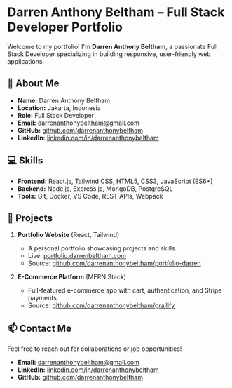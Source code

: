 # Darren Anthony Beltham – Full Stack Developer Portfolio

Welcome to my portfolio! I'm **Darren Anthony Beltham**, a passionate Full Stack Developer specializing in building responsive, user-friendly web applications.

## 🚀 About Me

- **Name:** Darren Anthony Beltham  
- **Location:** Jakarta, Indonesia  
- **Role:** Full Stack Developer  
- **Email:** darrenanthonybeltham@gmail.com  
- **GitHub:** [github.com/darrenanthonybeltham](https://github.com/darrenanthonybeltham)  
- **LinkedIn:** [linkedin.com/in/darrenanthonybeltham](https://linkedin.com/in/darrenanthonybeltham)  

## 💻 Skills

- **Frontend:** React.js, Tailwind CSS, HTML5, CSS3, JavaScript (ES6+)  
- **Backend:** Node.js, Express.js, MongoDB, PostgreSQL  
- **Tools:** Git, Docker, VS Code, REST APIs, Webpack  

## 📝 Projects

1. **Portfolio Website** (React, Tailwind)  
   - A personal portfolio showcasing projects and skills.  
   - Live: [portfolio.darrenbeltham.com](https://portfolio.darrenbeltham.com)  
   - Source: [github.com/darrenanthonybeltham/portfolio-darren](https://github.com/darrenanthonybeltham/portfolio-darren)  

2. **E-Commerce Platform** (MERN Stack)  
   - Full-featured e-commerce app with cart, authentication, and Stripe payments.  
   - Source: [github.com/darrenanthonybeltham/grailify](https://github.com/darrenanthonybeltham/grailify)  

## 📫 Contact Me

Feel free to reach out for collaborations or job opportunities!

- **Email:** darrenanthonybeltham@gmail.com 
- **LinkedIn:** [linkedin.com/in/darrenanthonybeltham](https://linkedin.com/in/darrenanthonybeltham)  
- **GitHub:** [github.com/darrenanthonybeltham](https://github.com/darreanthonynbeltham)  

